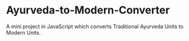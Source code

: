 # Ayurveda-to-Modern-Converter
A mini project in JavaScript which converts Traditional Ayurveda Units to Modern Units.
